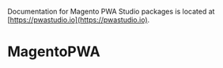 Documentation for Magento PWA Studio packages is located at [https://pwastudio.io](https://pwastudio.io).
# MagentoPWA
